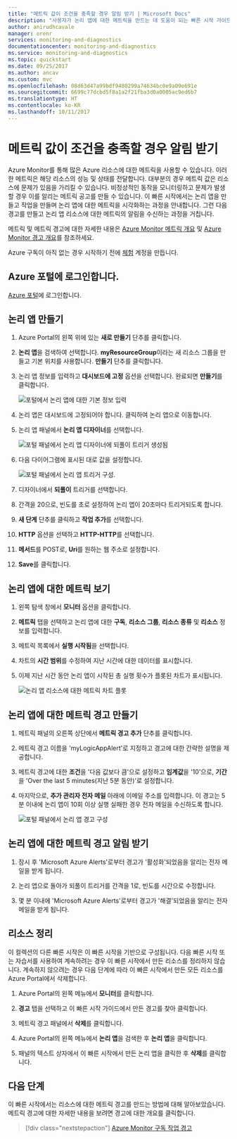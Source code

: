 ```yaml
---
title: "메트릭 값이 조건을 충족할 경우 알림 받기 | Microsoft Docs"
description: "사용자가 논리 앱에 대한 메트릭을 만드는 데 도움이 되는 빠른 시작 가이드"
author: anirudhcavale
manager: orenr
services: monitoring-and-diagnostics
documentationcenter: monitoring-and-diagnostics
ms.service: monitoring-and-diagnostics
ms.topic: quickstart
ms.date: 09/25/2017
ms.author: ancav
ms.custom: mvc
ms.openlocfilehash: 08d63d47a99bdf9480299a74634bc0e9a09e691e
ms.sourcegitcommit: 6699c77dcbd5f8a1a2f21fba3d0a0005ac9ed6b7
ms.translationtype: HT
ms.contentlocale: ko-KR
ms.lasthandoff: 10/11/2017
---
```

# <a name="receive-a-notification-when-a-metric-value-meets-a-condition"></a>메트릭 값이 조건을 충족할 경우 알림 받기

Azure Monitor를 통해 많은 Azure 리소스에 대한 메트릭을 사용할 수 있습니다. 이러한 메트릭은 해당 리소스의 성능 및 상태를 전달합니다. 대부분의 경우 메트릭 값은 리소스에 문제가 있음을 가리킬 수 있습니다. 비정상적인 동작을 모니터링하고 문제가 발생할 경우 이를 알리는 메트릭 공고를 만들 수 있습니다. 이 빠른 시작에서는 논리 앱을 만들고 작업을 만들며 논리 앱에 대한 메트릭을 시각화하는 과정을 안내합니다. 그런 다음 경고를 만들고 논리 앱 리소스에 대한 메트릭의 알림을 수신하는 과정을 거칩니다.

메트릭 및 메트릭 경고에 대한 자세한 내용은 [Azure Monitor 메트릭 개요](./monitoring-overview-metrics.md) 및 [Azure Monitor 경고 개요](./monitoring-overview-alerts.md)를 참조하세요. 

Azure 구독이 아직 없는 경우 시작하기 전에 [체험](https://azure.microsoft.com/free/) 계정을 만듭니다.

## <a name="sign-in-to-the-azure-portal"></a>Azure 포털에 로그인합니다.

[Azure 포털](https://portal.azure.com/)에 로그인합니다.

## <a name="create-a-logic-app"></a>논리 앱 만들기

1. Azure Portal의 왼쪽 위에 있는 **새로 만들기** 단추를 클릭합니다.

2. **논리 앱**을 검색하여 선택합니다. **myResourceGroup**이라는 새 리소스 그룹을 만들고 기본 위치를 사용합니다. **만들기** 단추를 클릭합니다.

3. 논리 앱 정보를 입력하고 **대시보드에 고정** 옵션을 선택합니다. 완료되면 **만들기**를 클릭합니다.

    ![포털에서 논리 앱에 대한 기본 정보 입력](./media/monitoring-quick-resource-metric-alert-portal/create-logic-app-portal.png)  


4. 논리 앱은 대시보드에 고정되어야 합니다. 클릭하여 논리 앱으로 이동합니다.

5. 논리 앱 패널에서 **논리 앱 디자이너**를 선택합니다.

     ![포털 패널에서 논리 앱 디자이너에 되풀이 트리거 생성됨](./media/monitoring-quick-resource-metric-alert-portal/logic-app-designer.png)  

6. 다음 다이어그램에 표시된 대로 값을 설정합니다.

    ![포털 패널에서 논리 앱 트리거 구성](./media/monitoring-quick-resource-metric-alert-portal/create-logic-app-triggers.png). 

7. 디자이너에서 **되풀이** 트리거를 선택합니다.

8. 간격을 20으로, 빈도를 초로 설정하여 논리 앱이 20초마다 트리거되도록 합니다.

9. **새 단계** 단추를 클릭하고 **작업 추가**를 선택합니다.

10. **HTTP** 옵션을 선택하고 **HTTP-HTTP**를 선택합니다.

11. **메서드**를 POST로, **Uri**를 원하는 웹 주소로 설정합니다.

12. **Save**를 클릭합니다.

## <a name="view-metrics-for-your-logic-app"></a>논리 앱에 대한 메트릭 보기

1. 왼쪽 탐색 창에서 **모니터** 옵션을 클릭합니다.

2. **메트릭** 탭을 선택하고 논리 앱에 대한 **구독**, **리소스 그룹**, **리소스 종류** 및 **리소스** 정보를 입력합니다.

3. 메트릭 목록에서 **실행 시작됨**을 선택합니다.

4. 차트의 **시간 범위**를 수정하여 지난 시간에 대한 데이터를 표시합니다.

5. 이제 지난 시간 동안 논리 앱이 시작된 총 실행 횟수가 플롯된 차트가 표시됩니다.

    ![논리 앱 리소스에 대한 메트릭 차트 플롯](./media/monitoring-quick-resource-metric-alert-portal/logic-app-metric-chart.png)

## <a name="create-a-metric-alert-for-your-logic-app"></a>논리 앱에 대한 메트릭 경고 만들기

1.  메트릭 패널의 오른쪽 상단에서 **메트릭 경고 추가** 단추를 클릭합니다.

2. 메트릭 경고 이름을 'myLogicAppAlert'로 지정하고 경고에 대한 간략한 설명을 제공합니다.

3. 메트릭 경고에 대한 **조건**을 '다음 값보다 큼'으로 설정하고 **임계값**을 '10'으로, **기간**을 'Over the last 5 minutes(지난 5분 동안)'로 설정합니다.

4. 마지막으로, **추가 관리자 전자 메일** 아래에 이메일 주소를 입력합니다. 이 경고는 5분 이내에 논리 앱이 10회 이상 실행 실패한 경우 전자 메일을 수신하도록 합니다.

    ![포털 패널에서 논리 앱 경고 구성](./media/monitoring-quick-resource-metric-alert-portal/logic-app-metrics-alert-portal.png)

## <a name="receive-metric-alert-notifications-for-your-logic-app"></a>논리 앱에 대한 메트릭 경고 알림 받기
1. 잠시 후 'Microsoft Azure Alerts'로부터 경고가 '활성화'되었음을 알리는 전자 메일을 받게 됩니다.

2. 논리 앱으로 돌아가 되풀이 트리거를 간격을 1로, 빈도를 시간으로 수정합니다.

3. 몇 분 이내에 'Microsoft Azure Alerts'로부터 경고가 '해결'되었음을 알리는 전자 메일을 받게 됩니다.

## <a name="clean-up-resources"></a>리소스 정리

이 컬렉션의 다른 빠른 시작은 이 빠른 시작을 기반으로 구성됩니다. 다음 빠른 시작 또는 자습서를 사용하여 계속하려는 경우 이 빠른 시작에서 만든 리소스를 정리하지 않습니다. 계속하지 않으려는 경우 다음 단계에 따라 이 빠른 시작에서 만든 모든 리소스를 Azure Portal에서 삭제합니다.

1. Azure Portal의 왼쪽 메뉴에서 **모니터**를 클릭합니다.

2. **경고** 탭을 선택하고 이 빠른 시작 가이드에서 만든 경고를 찾아 클릭합니다.

3. 메트릭 경고 패널에서 **삭제**를 클릭합니다.

4. Azure Portal의 왼쪽 메뉴에서 **논리 앱**을 검색한 후 **논리 앱**을 클릭합니다.

5. 패널의 텍스트 상자에서 이 빠른 시작에서 만든 논리 앱을 클릭한 후 **삭제**를 클릭합니다.

## <a name="next-steps"></a>다음 단계

이 빠른 시작에서는 리소스에 대한 메트릭 경고를 만드는 방법에 대해 알아보았습니다. 메트릭 경고에 대한 자세한 내용을 보려면 경고에 대한 개요를 클릭합니다.

> [!div class="nextstepaction"]
> [Azure Monitor 구독 작업 경고](./monitor-quick-audit-notify-action-in-subscription.md )
